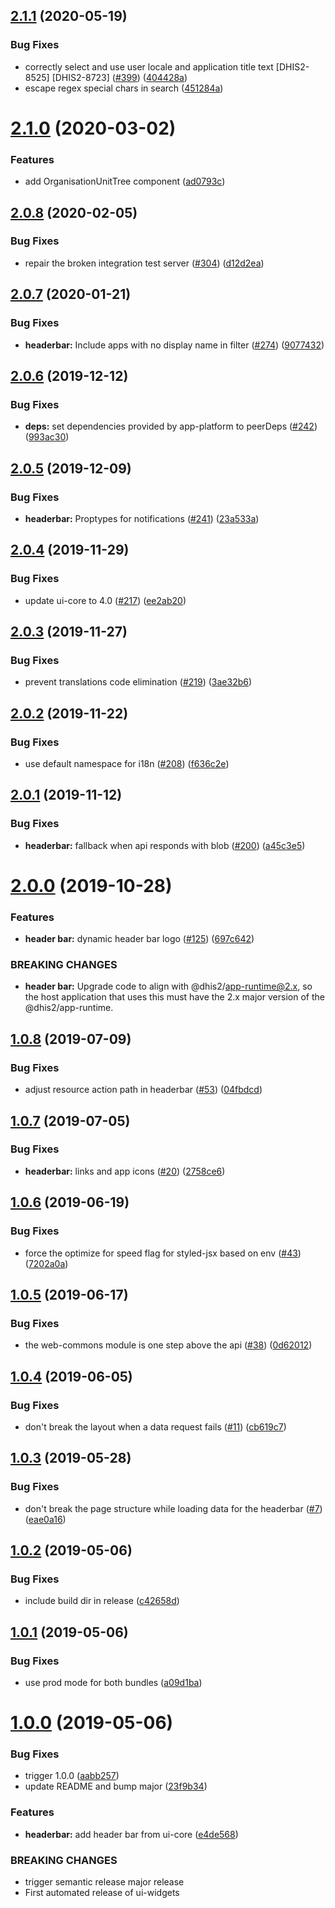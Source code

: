 ## [2.1.1](https://github.com/dhis2/ui-widgets/compare/v2.1.0...v2.1.1) (2020-05-19)


### Bug Fixes

* correctly select and use user locale and application title text [DHIS2-8525] [DHIS2-8723] ([#399](https://github.com/dhis2/ui-widgets/issues/399)) ([404428a](https://github.com/dhis2/ui-widgets/commit/404428aad6fc17f3ac6dede7702bf6e7dbe5a9d3))
* escape regex special chars in search ([451284a](https://github.com/dhis2/ui-widgets/commit/451284a5e4ea897392f57d7e268f890db5cff255))

# [2.1.0](https://github.com/dhis2/ui-widgets/compare/v2.0.8...v2.1.0) (2020-03-02)


### Features

* add OrganisationUnitTree component ([ad0793c](https://github.com/dhis2/ui-widgets/commit/ad0793cac992d5c509bf26716ea595d19ffb5755))

## [2.0.8](https://github.com/dhis2/ui-widgets/compare/v2.0.7...v2.0.8) (2020-02-05)


### Bug Fixes

* repair the broken integration test server ([#304](https://github.com/dhis2/ui-widgets/issues/304)) ([d12d2ea](https://github.com/dhis2/ui-widgets/commit/d12d2ea8f5e93a8795714cc1c2d1c0fa80533e1a))

## [2.0.7](https://github.com/dhis2/ui-widgets/compare/v2.0.6...v2.0.7) (2020-01-21)


### Bug Fixes

* **headerbar:** Include apps with no display name in filter ([#274](https://github.com/dhis2/ui-widgets/issues/274)) ([9077432](https://github.com/dhis2/ui-widgets/commit/9077432773c86b64fea1c128c6393dd29809bd28))

## [2.0.6](https://github.com/dhis2/ui-widgets/compare/v2.0.5...v2.0.6) (2019-12-12)


### Bug Fixes

* **deps:** set dependencies provided by app-platform to peerDeps ([#242](https://github.com/dhis2/ui-widgets/issues/242)) ([993ac30](https://github.com/dhis2/ui-widgets/commit/993ac30557f3c0fc85c6c73b227bafd9781eab8d))

## [2.0.5](https://github.com/dhis2/ui-widgets/compare/v2.0.4...v2.0.5) (2019-12-09)


### Bug Fixes

* **headerbar:** Proptypes for notifications ([#241](https://github.com/dhis2/ui-widgets/issues/241)) ([23a533a](https://github.com/dhis2/ui-widgets/commit/23a533a99ec8d7a4f0ff7c37d76a68f4f17ca25a))

## [2.0.4](https://github.com/dhis2/ui-widgets/compare/v2.0.3...v2.0.4) (2019-11-29)


### Bug Fixes

* update ui-core to 4.0 ([#217](https://github.com/dhis2/ui-widgets/issues/217)) ([ee2ab20](https://github.com/dhis2/ui-widgets/commit/ee2ab20bbbc2b936d899a8f14062c549ef29809a))

## [2.0.3](https://github.com/dhis2/ui-widgets/compare/v2.0.2...v2.0.3) (2019-11-27)


### Bug Fixes

* prevent translations code elimination ([#219](https://github.com/dhis2/ui-widgets/issues/219)) ([3ae32b6](https://github.com/dhis2/ui-widgets/commit/3ae32b61248ae5cbe7cfc279f914a1e88c8a9c0d))

## [2.0.2](https://github.com/dhis2/ui-widgets/compare/v2.0.1...v2.0.2) (2019-11-22)


### Bug Fixes

* use default namespace for i18n ([#208](https://github.com/dhis2/ui-widgets/issues/208)) ([f636c2e](https://github.com/dhis2/ui-widgets/commit/f636c2e44194b2b272874f3b47b72a7ac3349d8e))

## [2.0.1](https://github.com/dhis2/ui-widgets/compare/v2.0.0...v2.0.1) (2019-11-12)


### Bug Fixes

* **headerbar:** fallback when api responds with blob ([#200](https://github.com/dhis2/ui-widgets/issues/200)) ([a45c3e5](https://github.com/dhis2/ui-widgets/commit/a45c3e5aeb29c2b71dac5c945187a5cd74e70a3d))

# [2.0.0](https://github.com/dhis2/ui-widgets/compare/v1.0.8...v2.0.0) (2019-10-28)


### Features

* **header bar:** dynamic header bar logo ([#125](https://github.com/dhis2/ui-widgets/issues/125)) ([697c642](https://github.com/dhis2/ui-widgets/commit/697c6420d3c6af4f1aaa3a8c96b31af1ce1f9e19))


### BREAKING CHANGES

* **header bar:** Upgrade code to align with @dhis2/app-runtime@2.x, so the host application that uses this must have the 2.x major version of the @dhis2/app-runtime.

## [1.0.8](https://github.com/dhis2/ui-widgets/compare/v1.0.7...v1.0.8) (2019-07-09)


### Bug Fixes

* adjust resource action path in headerbar ([#53](https://github.com/dhis2/ui-widgets/issues/53)) ([04fbdcd](https://github.com/dhis2/ui-widgets/commit/04fbdcd))

## [1.0.7](https://github.com/dhis2/ui-widgets/compare/v1.0.6...v1.0.7) (2019-07-05)


### Bug Fixes

* **headerbar:** links and app icons ([#20](https://github.com/dhis2/ui-widgets/issues/20)) ([2758ce6](https://github.com/dhis2/ui-widgets/commit/2758ce6))

## [1.0.6](https://github.com/dhis2/ui-widgets/compare/v1.0.5...v1.0.6) (2019-06-19)


### Bug Fixes

* force the optimize for speed flag for styled-jsx based on env ([#43](https://github.com/dhis2/ui-widgets/issues/43)) ([7202a0a](https://github.com/dhis2/ui-widgets/commit/7202a0a))

## [1.0.5](https://github.com/dhis2/ui-widgets/compare/v1.0.4...v1.0.5) (2019-06-17)


### Bug Fixes

* the web-commons module is one step above the api ([#38](https://github.com/dhis2/ui-widgets/issues/38)) ([0d62012](https://github.com/dhis2/ui-widgets/commit/0d62012))

## [1.0.4](https://github.com/dhis2/ui-widgets/compare/v1.0.3...v1.0.4) (2019-06-05)


### Bug Fixes

* don't break the layout when a data request fails ([#11](https://github.com/dhis2/ui-widgets/issues/11)) ([cb619c7](https://github.com/dhis2/ui-widgets/commit/cb619c7))

## [1.0.3](https://github.com/dhis2/ui-widgets/compare/v1.0.2...v1.0.3) (2019-05-28)


### Bug Fixes

* don't break the page structure while loading data for the headerbar ([#7](https://github.com/dhis2/ui-widgets/issues/7)) ([eae0a16](https://github.com/dhis2/ui-widgets/commit/eae0a16))

## [1.0.2](https://github.com/dhis2/ui-widgets/compare/v1.0.1...v1.0.2) (2019-05-06)


### Bug Fixes

* include build dir in release ([c42658d](https://github.com/dhis2/ui-widgets/commit/c42658d))

## [1.0.1](https://github.com/dhis2/ui-widgets/compare/v1.0.0...v1.0.1) (2019-05-06)


### Bug Fixes

* use prod mode for both bundles ([a09d1ba](https://github.com/dhis2/ui-widgets/commit/a09d1ba))

# [1.0.0](https://github.com/dhis2/ui-widgets/compare/v0.1.0...v1.0.0) (2019-05-06)


### Bug Fixes

* trigger 1.0.0 ([aabb257](https://github.com/dhis2/ui-widgets/commit/aabb257))
* update README and bump major ([23f9b34](https://github.com/dhis2/ui-widgets/commit/23f9b34))


### Features

* **headerbar:** add header bar from ui-core ([e4de568](https://github.com/dhis2/ui-widgets/commit/e4de568))


### BREAKING CHANGES

* trigger semantic release major release
* First automated release of ui-widgets
